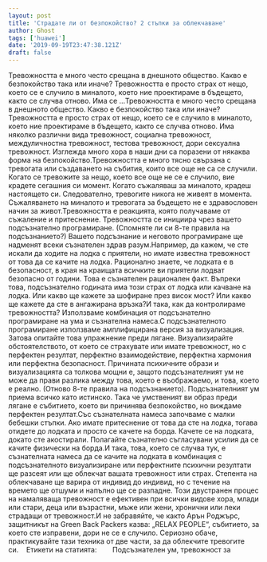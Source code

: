 ```yaml
---
layout: post
title: 'Страдате ли от безпокойство? 2 стъпки за облекчаване'
author: Ghost
tags: ['huawei']
date: '2019-09-19T23:47:38.121Z'
draft: false
---
```


Тревожността е много често срещана в днешното общество. Какво е безпокойство така или иначе? Тревожността е просто страх от нещо, което се е случило в миналото, което ние проектираме в бъдещето, както се случва отново. Има се ...Тревожността е много често срещана в днешното общество. Какво е безпокойство така или иначе? Тревожността е просто страх от нещо, което се е случило в миналото, което ние проектираме в бъдещето, както се случва отново. Има няколко различни вида тревожност, социална тревожност, междуличностна тревожност, тестова тревожност, дори сексуална тревожност. Изглежда много хора в наши дни са поразени от някаква форма на безпокойство.Тревожността е много тясно свързана с тревогата или създаването на събития, които все още не са се случили. Когато се тревожите за нещо, което все още не се е случило, вие крадете сегашния си момент. Когато съжаляваш за миналото, крадеш настоящето си. Следователно, тревогите никога не живеят в момента. Съжаляването на миналото и тревогата за бъдещето не е здравословен начин за живот.Тревожността е реакцията, която получаваме от съжаление и притеснение. Тревожността се инициира чрез вашето подсъзнателно програмиране. (Спомняте ли си 8-те правила на подсъзнанието?) Вашето подсъзнание и неговото програмиране ще надменят всеки съзнателен здрав разум.Например, да кажем, че сте искали да ходите на лодка с приятели, но имате известна тревожност от това да се качите на лодка. Рационално знаете, че лодката е в безопасност, в края на краищата всичките ви приятели лодват безопасно от години. Това е съзнателен рационален факт. Въпреки това, подсъзнателно годината има този страх от лодка или качване на лодка. Или какво ще кажете за шофиране през висок мост? Или какво ще кажете да сте в ангажирана връзка?И така, как да контролираме тревожността? Използваме комбинация от подсъзнателно програмиране на ума и съзнателна намеса.С подсъзнателното програмиране използваме амплифицирана версия за визуализация. Затова опитайте това упражнение преди лягане. Визуализирайте обстоятелството, от което се страхувате или имате тревожност, но с перфектен резултат, перфектно взаимодействие, перфектна хармония или перфектна безопасност. Причината психичните образи и визуализацията са толкова мощни е, защото подсъзнателният ум не може да прави разлика между това, което е въображаемо, и това, което е реално. (Отново 8-те правила на подсъзнанието). Подсъзнателният ум приема всичко като истинско. Така че умственият ви образ преди лягане е събитието, което ви причинява безпокойство, но виждаме перфектен резултат.Със съзнателната намеса започваме с малки бебешки стъпки. Ако имате притеснение от това да сте на лодка, тогава отидете до лодката и просто се качете на борда. Качете се на лодката, докато сте акостирали. Полагайте съзнателно съгласувани усилия да се качите физически на борда.И така, това, което се случва тук, е съзнателната намеса да се качите на лодката в комбинация с подсъзнателното визуализиране или перфектните психични резултати ще разсеят или ще облекчат вашата тревожност или страх. Степента на облекчаване ще варира от индивид до индивид, но с течение на времето ще отшуми и напълно ще се разпадне. Този двустранен процес на намаляваща тревожност е ефективен при всички видове хора, млади или стари, деца или възрастни, мъже или жени, хронични или леки страдащи от тревожност.И не забравяйте, че както Арън Роджърс, защитникът на Green Back Packers казва: „RELAX PEOPLE“, събитието, за което сте изправени, дори не се е случило. Сериозно обаче, практикувайте тази техника от две части, за да облекчите тревогите си.    Етикети на статията:        Подсъзнателен ум, тревожност за
